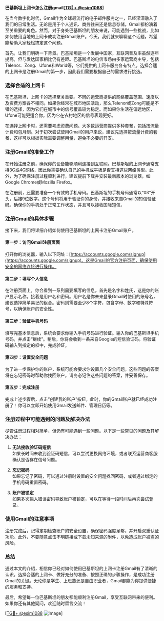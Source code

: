 **巴基斯坦上网卡怎么注册gmail[[TG💪+ @esim1088](https://t.me/s/esim1088)]**

在当今数字化时代，Gmail作为全球最流行的电子邮件服务之一，已经深深融入了我们的日常生活。无论是用于个人通讯、商务往来还是信息存储，Gmail都扮演着至关重要的角色。然而，对于身处巴基斯坦的朋友来说，可能遇到一些挑战，比如如何使用当地的上网卡成功注册Gmail账户。今天，我们就来聊聊这个话题，希望能帮助大家轻松搞定这个问题。

首先，让我们明确一下背景。巴基斯坦是一个发展中国家，互联网普及率虽然逐年提高，但与发达国家相比仍有差距。巴基斯坦的电信市场由多家运营商主导，包括Telenor、Zong、Ufone和Warid等，它们提供的上网卡服务各有特点。选择合适的上网卡是注册Gmail的第一步，因此我们需要根据自己的需求进行挑选。

### **选择合适的上网卡**

在巴基斯坦，上网卡的选择至关重要。不同的运营商提供的网络覆盖范围、速度以及资费方案各不相同。如果你经常在城市地区活动，那么Telenor或Zong可能是不错的选择，因为它们在城市中的信号覆盖较为稳定。而如果你生活在偏远地区，Ufone可能更适合你，因为它在农村地区的信号表现更好。

在选择上网卡时，还需要考虑资费问题。大多数运营商提供多种套餐，包括按流量计费和包月制。对于初次尝试使用Gmail的用户来说，建议先选择按流量计费的套餐，这样可以根据实际需要调整用量，避免不必要的开支。

### **注册Gmail的准备工作**

在开始注册之前，确保你的设备能够顺利连接到互联网。巴基斯坦的上网卡通常支持3G或4G网络，因此你需要确认自己的手机或平板是否支持这些网络类型。此外，为了确保注册过程顺利进行，建议提前下载并安装最新版本的浏览器，如Google Chrome或Mozilla Firefox。

在注册前，还需要准备一个有效的手机号码。巴基斯坦的手机号码通常以“03”开头，后接9位数字。这个号码将用于验证你的身份，并接收来自Gmail的短信验证码。确保你的手机处于正常工作状态，并且可以接收国际短信。

### **注册Gmail的具体步骤**

接下来，我们将详细介绍如何使用巴基斯坦的上网卡注册Gmail账户。

#### **第一步：访问Gmail注册页面**

打开你的浏览器，输入以下网址：[https://accounts.google.com/signup](https://accounts.google.com/signup)。这是Gmail的官方注册页面，确保使用安全的网络连接进行操作。

#### **第二步：填写个人信息**

在注册页面上，你会看到一系列需要填写的信息。首先是名字和姓氏，这是你的账户显示名称。接着是用户名和密码。用户名是你未来登录Gmail时使用的账号名，建议选择简单易记的组合。密码则需要至少8个字符，包含字母、数字和特殊符号，以确保账户的安全性。

#### **第三步：验证手机号码**

填写完基本信息后，系统会要求你输入手机号码进行验证。输入你的巴基斯坦手机号码，并点击“继续”。稍后，你将会收到一条来自Google的短信验证码。将验证码输入到指定的框中，完成验证。

#### **第四步：设置安全问题**

为了进一步保护你的账户，系统可能会要求你设置几个安全问题。这些问题的答案将在忘记密码时帮助你找回账户。请务必记住这些问题的答案，并妥善保存。

#### **第五步：完成注册**

完成上述步骤后，点击“创建我的账户”按钮。此时，你的Gmail账户就已经成功注册了！你可以立即开始使用Gmail发送邮件、管理日历等。

### **注册过程中可能遇到的问题及解决办法**

尽管注册过程相对简单，但仍有可能遇到一些问题。以下是一些常见的问题及其解决办法：

1. **无法接收验证码短信**  
   如果长时间未收到验证码短信，可以尝试更换网络环境，或者联系运营商客服确认是否存在信号问题。

2. **忘记密码**  
   如果忘记了密码，可以通过注册时设置的安全问题找回密码，或者通过绑定的手机号码重置密码。

3. **账户被锁定**  
   如果多次输入错误密码导致账户被锁定，可以在等待一段时间后再次尝试登录。

### **使用Gmail的注意事项**

注册完成后，记得定期检查账户的安全设置，确保密码强度足够，并开启双重认证功能。此外，不要随意点击不明链接或下载未知来源的附件，以免造成账户被盗的风险。

### **总结**

通过本文的介绍，相信你已经对如何使用巴基斯坦的上网卡注册Gmail有了清晰的认识。选择合适的上网卡、做好充分的准备、按照正确的步骤操作，是成功注册Gmail的关键。无论你是学生、上班族还是自由职业者，Gmail都能为你提供便捷的服务和支持。

最后，希望每一位巴基斯坦的朋友都能顺利注册Gmail，享受互联网带来的便利。如果你还有其他疑问，欢迎随时留言交流！

[[TG💪+ @esim1088](https://t.me/s/esim1088) ![Image](https://i.postimg.cc/4NQfJmqS/Snipaste-2025-05-13-00-14-12.png)]